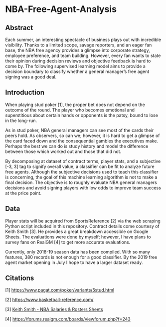 # NBA-Free-Agent-Analysis

## Abstract
Each summer, an interesting spectacle of business plays out with incredible visibility. Thanks to a limited scope, savage reporters, and an eager fan base, the NBA free agency provides a glimpse into corporate strategy, employee preference, and team building. However, every fan wants to state their opinion during decision reviews and objective feedback is hard to come by.
The following supervised learning model aims to provide a decision boundary to classify whether a general manager’s free agent signing was a good deal.

## Introduction
When playing stud poker [1], the proper bet does not depend on the outcome of the round. The player who becomes emotional and superstitious about certain hands or opponents is the patsy, bound to lose in the long-run.

As in stud poker, NBA general managers can see most of the cards their peers hold. As observers, so can we; however, it is hard to get a glimpse of the card faced down and the consequential gambles the executives make. Perhaps the best we can do is study history and model the difference between those which worked out and those that did not.

By decomposing at dataset of contract terms, player stats, and a subjective [-3, 3] tag to signify overall value, a classifier can be fit to analyze future free agents. Although the subjective decisions used to teach this classifier is concerning, the goal of this machine learning algorithm is not to make a final decision. The objective is to roughly evaluate NBA general managers decisions and avoid signing players with low odds to improve team success at the price point.

## Data
Player stats will be acquired from SportsReference [2] via the web scraping Python script included in this repository. Contract details come courtesy of Keith Smith [3]. He provides a great breakdown accessible on Google Sheets. The evaluations were done by myself; however, I have plans to survey fans on RealGM [4] to get more accurate evaluations.

Currently, only 2018-19 season data has been compiled. With so many features, 380 records is not enough for a good classifier. By the 2019 free agent market opening in July I hope to have a larger dataset ready.

## Citations
[1] https://www.pagat.com/poker/variants/5stud.html

[2] https://www.basketball-reference.com/

[3] [Keith Smith - NBA Salaries & Rosters Sheets](https://docs.google.com/spreadsheets/d/1T2Eg_zvqNqQD_5TpE4Ns6xhElatXdLpYG1roZtRLyvE/edit?usp=sharing)

[4] https://forums.realgm.com/boards/viewforum.php?f=243
